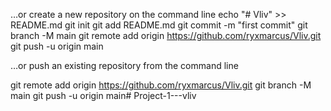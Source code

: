 …or create a new repository on the command line
echo "# Vliv" >> README.md
git init
git add README.md
git commit -m "first commit"
git branch -M main
git remote add origin https://github.com/ryxmarcus/Vliv.git
git push -u origin main

…or push an existing repository from the command line

git remote add origin https://github.com/ryxmarcus/Vliv.git
git branch -M main
git push -u origin main# Project-1---vliv
